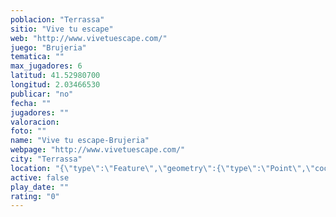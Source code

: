 ```yaml
---
poblacion: "Terrassa"
sitio: "Vive tu escape"
web: "http://www.vivetuescape.com/"
juego: "Brujeria"
tematica: ""
max_jugadores: 6
latitud: 41.52980700
longitud: 2.03466530
publicar: "no"
fecha: ""
jugadores: ""
valoracion: 
foto: ""
name: "Vive tu escape-Brujeria"
webpage: "http://www.vivetuescape.com/"
city: "Terrassa"
location: "{\"type\":\"Feature\",\"geometry\":{\"type\":\"Point\",\"coordinates\":[2.0346653,41.529807]}}"
active: false
play_date: ""
rating: "0"
---
```


